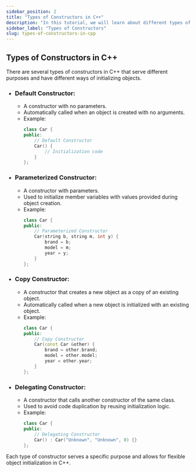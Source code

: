```yaml
---
sidebar_position: 2
title: "Types of Constructors in C++"
description: "In this tutorial, we will learn about different types of constructors in C++ programming, including default, parameterized, copy, and delegating constructors."
sidebar_label: "Types of Constructors"
slug: types-of-constructors-in-cpp
---
```


## Types of Constructors in C++

There are several types of constructors in C++ that serve different purposes and have different ways of initializing objects.

- ### **Default Constructor:**
  - A constructor with no parameters.
  - Automatically called when an object is created with no arguments.
  - Example:
    ```cpp
    class Car {
    public:
        // Default Constructor
        Car() {
            // Initialization code
        }
    };
    ```

- ### **Parameterized Constructor:**
  - A constructor with parameters.
  - Used to initialize member variables with values provided during object creation.
  - Example:
    ```cpp
    class Car {
    public:
        // Parameterized Constructor
        Car(string b, string m, int y) {
            brand = b;
            model = m;
            year = y;
        }
    };
    ```

- ### **Copy Constructor:**
  - A constructor that creates a new object as a copy of an existing object.
  - Automatically called when a new object is initialized with an existing object.
  - Example:
    ```cpp
    class Car {
    public:
        // Copy Constructor
        Car(const Car &other) {
            brand = other.brand;
            model = other.model;
            year = other.year;
        }
    };
    ```

- ### **Delegating Constructor:**
  - A constructor that calls another constructor of the same class.
  - Used to avoid code duplication by reusing initialization logic.
  - Example:
    ```cpp
    class Car {
    public:
        // Delegating Constructor
        Car() : Car("Unknown", "Unknown", 0) {}
    };
    ```

Each type of constructor serves a specific purpose and allows for flexible object initialization in C++.

